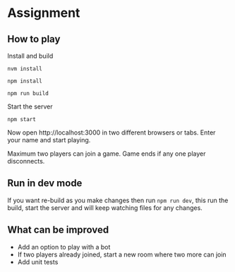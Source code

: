 # Assignment

## How to play

Install and build

`nvm install`

`npm install`

`npm run build`

Start the server

`npm start`

Now open http://localhost:3000 in two different browsers or tabs. Enter your name and start playing.

Maximum two players can join a game. Game ends if any one player disconnects.


## Run in dev mode

If you want re-build as you make changes then run `npm run dev`, this run the build, start the server and will keep watching files for any changes.

## What can be improved

- Add an option to play with a bot
- If two players already joined, start a new room where two more can join
- Add unit tests

